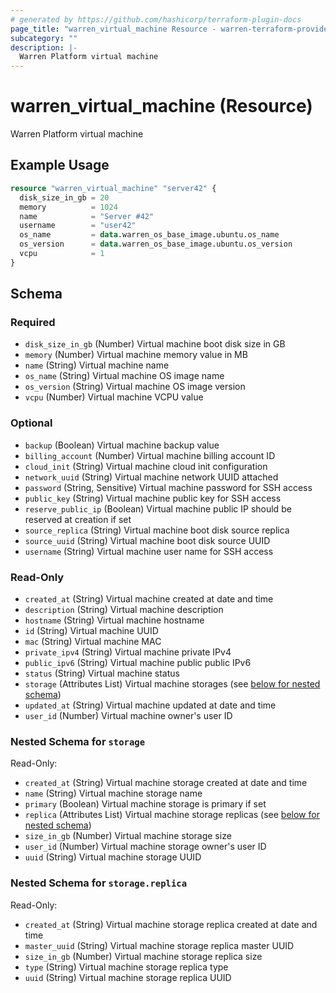 ```yaml
---
# generated by https://github.com/hashicorp/terraform-plugin-docs
page_title: "warren_virtual_machine Resource - warren-terraform-provider-warren"
subcategory: ""
description: |-
  Warren Platform virtual machine
---
```


# warren_virtual_machine (Resource)

Warren Platform virtual machine

## Example Usage

```terraform
resource "warren_virtual_machine" "server42" {
  disk_size_in_gb = 20
  memory          = 1024
  name            = "Server #42"
  username        = "user42"
  os_name         = data.warren_os_base_image.ubuntu.os_name
  os_version      = data.warren_os_base_image.ubuntu.os_version
  vcpu            = 1
}
```

<!-- schema generated by tfplugindocs -->
## Schema

### Required

- `disk_size_in_gb` (Number) Virtual machine boot disk size in GB
- `memory` (Number) Virtual machine memory value in MB
- `name` (String) Virtual machine name
- `os_name` (String) Virtual machine OS image name
- `os_version` (String) Virtual machine OS image version
- `vcpu` (Number) Virtual machine VCPU value

### Optional

- `backup` (Boolean) Virtual machine backup value
- `billing_account` (Number) Virtual machine billing account ID
- `cloud_init` (String) Virtual machine cloud init configuration
- `network_uuid` (String) Virtual machine network UUID attached
- `password` (String, Sensitive) Virtual machine password for SSH access
- `public_key` (String) Virtual machine public key for SSH access
- `reserve_public_ip` (Boolean) Virtual machine public IP should be reserved at creation if set
- `source_replica` (String) Virtual machine boot disk source replica
- `source_uuid` (String) Virtual machine boot disk source UUID
- `username` (String) Virtual machine user name for SSH access

### Read-Only

- `created_at` (String) Virtual machine created at date and time
- `description` (String) Virtual machine description
- `hostname` (String) Virtual machine hostname
- `id` (String) Virtual machine UUID
- `mac` (String) Virtual machine MAC
- `private_ipv4` (String) Virtual machine private IPv4
- `public_ipv6` (String) Virtual machine public public IPv6
- `status` (String) Virtual machine status
- `storage` (Attributes List) Virtual machine storages (see [below for nested schema](#nestedatt--storage))
- `updated_at` (String) Virtual machine updated at date and time
- `user_id` (Number) Virtual machine owner's user ID

<a id="nestedatt--storage"></a>
### Nested Schema for `storage`

Read-Only:

- `created_at` (String) Virtual machine storage created at date and time
- `name` (String) Virtual machine storage name
- `primary` (Boolean) Virtual machine storage is primary if set
- `replica` (Attributes List) Virtual machine storage replicas (see [below for nested schema](#nestedatt--storage--replica))
- `size_in_gb` (Number) Virtual machine storage size
- `user_id` (Number) Virtual machine storage owner's user ID
- `uuid` (String) Virtual machine storage UUID

<a id="nestedatt--storage--replica"></a>
### Nested Schema for `storage.replica`

Read-Only:

- `created_at` (String) Virtual machine storage replica created at date and time
- `master_uuid` (String) Virtual machine storage replica master UUID
- `size_in_gb` (Number) Virtual machine storage replica size
- `type` (String) Virtual machine storage replica type
- `uuid` (String) Virtual machine storage replica UUID


